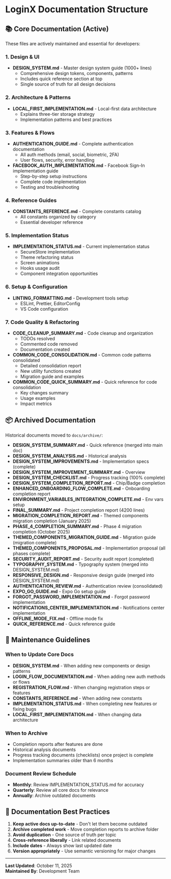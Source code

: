 # LoginX Documentation Structure

## 📚 Core Documentation (Active)

These files are actively maintained and essential for developers:

### 1. Design & UI

- **DESIGN_SYSTEM.md** - Master design system guide (1000+ lines)
  - Comprehensive design tokens, components, patterns
  - Includes quick reference section at top
  - Single source of truth for all design decisions

### 2. Architecture & Patterns

- **LOCAL_FIRST_IMPLEMENTATION.md** - Local-first data architecture
  - Explains three-tier storage strategy
  - Implementation patterns and best practices

### 3. Features & Flows

- **AUTHENTICATION_GUIDE.md** - Complete authentication documentation
  - All auth methods (email, social, biometric, 2FA)
  - User flows, security, error handling
- **FACEBOOK_AUTH_IMPLEMENTATION.md** - Facebook Sign-In implementation guide
  - Step-by-step setup instructions
  - Complete code implementation
  - Testing and troubleshooting

### 4. Reference Guides

- **CONSTANTS_REFERENCE.md** - Complete constants catalog
  - All constants organized by category
  - Essential developer reference

### 5. Implementation Status

- **IMPLEMENTATION_STATUS.md** - Current implementation status
  - SecureStore implementation
  - Theme refactoring status
  - Screen animations
  - Hooks usage audit
  - Component integration opportunities

### 6. Setup & Configuration

- **LINTING_FORMATTING.md** - Development tools setup
  - ESLint, Prettier, EditorConfig
  - VS Code configuration

### 7. Code Quality & Refactoring

- **CODE_CLEANUP_SUMMARY.md** - Code cleanup and organization
  - TODOs resolved
  - Commented code removed
  - Documentation created
- **COMMON_CODE_CONSOLIDATION.md** - Common code patterns consolidated
  - Detailed consolidation report
  - New utility functions created
  - Migration guide and examples
- **COMMON_CODE_QUICK_SUMMARY.md** - Quick reference for code consolidation
  - Key changes summary
  - Usage examples
  - Impact metrics

## 📦 Archived Documentation

Historical documents moved to `docs/archive/`:

- **DESIGN_SYSTEM_SUMMARY.md** - Quick reference (merged into main doc)
- **DESIGN_SYSTEM_ANALYSIS.md** - Historical analysis
- **DESIGN_SYSTEM_IMPROVEMENTS.md** - Implementation specs (complete)
- **DESIGN_SYSTEM_IMPROVEMENT_SUMMARY.md** - Overview
- **DESIGN_SYSTEM_CHECKLIST.md** - Progress tracking (100% complete)
- **DESIGN_SYSTEM_COMPLETION_REPORT.md** - Chip/Badge completion
- **ENHANCED_ONBOARDING_FLOW_COMPLETE.md** - Onboarding completion report
- **ENVIRONMENT_VARIABLES_INTEGRATION_COMPLETE.md** - Env vars setup
- **FINAL_SUMMARY.md** - Project completion report (4200 lines)
- **MIGRATION_COMPLETION_REPORT.md** - Themed components migration completion
  (January 2025)
- **PHASE_4_COMPLETION_SUMMARY.md** - Phase 4 migration completion
  (October 2025)
- **THEMED_COMPONENTS_MIGRATION_GUIDE.md** - Migration guide (migration
  complete)
- **THEMED_COMPONENTS_PROPOSAL.md** - Implementation proposal (all phases
  complete)
- **SECURITY_AUDIT_REPORT.md** - Security audit report (completed)
- **TYPOGRAPHY_SYSTEM.md** - Typography system (merged into DESIGN_SYSTEM.md)
- **RESPONSIVE_DESIGN.md** - Responsive design guide (merged into
  DESIGN_SYSTEM.md)
- **AUTHENTICATION_REVIEW.md** - Authentication review (consolidated)
- **EXPO_GO_GUIDE.md** - Expo Go setup guide
- **FORGOT_PASSWORD_IMPLEMENTATION.md** - Forgot password implementation
- **NOTIFICATIONS_CENTER_IMPLEMENTATION.md** - Notifications center
  implementation
- **OFFLINE_MODE_FIX.md** - Offline mode fix
- **QUICK_REFERENCE.md** - Quick reference guide

## 📝 Maintenance Guidelines

### When to Update Core Docs

- **DESIGN_SYSTEM.md** - When adding new components or design patterns
- **LOGIN_FLOW_DOCUMENTATION.md** - When adding new auth methods or flows
- **REGISTRATION_FLOW.md** - When changing registration steps or features
- **CONSTANTS_REFERENCE.md** - When adding new constants
- **IMPLEMENTATION_STATUS.md** - When completing new features or fixing bugs
- **LOCAL_FIRST_IMPLEMENTATION.md** - When changing data architecture

### When to Archive

- Completion reports after features are done
- Historical analysis documents
- Progress tracking documents (checklists) once project is complete
- Implementation summaries older than 6 months

### Document Review Schedule

- **Monthly**: Review IMPLEMENTATION_STATUS.md for accuracy
- **Quarterly**: Review all core docs for relevance
- **Annually**: Archive outdated documents

## 🎯 Documentation Best Practices

1. **Keep active docs up-to-date** - Don't let them become outdated
2. **Archive completed work** - Move completion reports to archive folder
3. **Avoid duplication** - One source of truth per topic
4. **Cross-reference liberally** - Link related documents
5. **Include dates** - Always show last updated date
6. **Version appropriately** - Use semantic versioning for major changes

---

**Last Updated**: October 11, 2025  
**Maintained By**: Development Team
